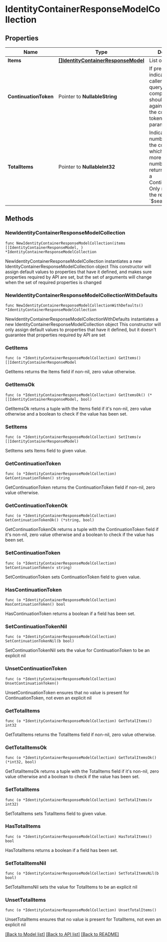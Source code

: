 # IdentityContainerResponseModelCollection

## Properties

Name | Type | Description | Notes
------------ | ------------- | ------------- | -------------
**Items** | [**[]IdentityContainerResponseModel**](IdentityContainerResponseModel.md) | List of items. | 
**ContinuationToken** | Pointer to **NullableString** | If present, indicates to the caller that the query was not complete, and they should call the API again specifying the continuation token as a query parameter. | [optional] 
**TotalItems** | Pointer to **NullableInt32** | Indicates the total number of items in the collection, which may be more than the number of Items returned, if there is a ContinuationToken.  Only returned in the response to &#x60;$search&#x60; APIs. | [optional] 

## Methods

### NewIdentityContainerResponseModelCollection

`func NewIdentityContainerResponseModelCollection(items []IdentityContainerResponseModel, ) *IdentityContainerResponseModelCollection`

NewIdentityContainerResponseModelCollection instantiates a new IdentityContainerResponseModelCollection object
This constructor will assign default values to properties that have it defined,
and makes sure properties required by API are set, but the set of arguments
will change when the set of required properties is changed

### NewIdentityContainerResponseModelCollectionWithDefaults

`func NewIdentityContainerResponseModelCollectionWithDefaults() *IdentityContainerResponseModelCollection`

NewIdentityContainerResponseModelCollectionWithDefaults instantiates a new IdentityContainerResponseModelCollection object
This constructor will only assign default values to properties that have it defined,
but it doesn't guarantee that properties required by API are set

### GetItems

`func (o *IdentityContainerResponseModelCollection) GetItems() []IdentityContainerResponseModel`

GetItems returns the Items field if non-nil, zero value otherwise.

### GetItemsOk

`func (o *IdentityContainerResponseModelCollection) GetItemsOk() (*[]IdentityContainerResponseModel, bool)`

GetItemsOk returns a tuple with the Items field if it's non-nil, zero value otherwise
and a boolean to check if the value has been set.

### SetItems

`func (o *IdentityContainerResponseModelCollection) SetItems(v []IdentityContainerResponseModel)`

SetItems sets Items field to given value.


### GetContinuationToken

`func (o *IdentityContainerResponseModelCollection) GetContinuationToken() string`

GetContinuationToken returns the ContinuationToken field if non-nil, zero value otherwise.

### GetContinuationTokenOk

`func (o *IdentityContainerResponseModelCollection) GetContinuationTokenOk() (*string, bool)`

GetContinuationTokenOk returns a tuple with the ContinuationToken field if it's non-nil, zero value otherwise
and a boolean to check if the value has been set.

### SetContinuationToken

`func (o *IdentityContainerResponseModelCollection) SetContinuationToken(v string)`

SetContinuationToken sets ContinuationToken field to given value.

### HasContinuationToken

`func (o *IdentityContainerResponseModelCollection) HasContinuationToken() bool`

HasContinuationToken returns a boolean if a field has been set.

### SetContinuationTokenNil

`func (o *IdentityContainerResponseModelCollection) SetContinuationTokenNil(b bool)`

 SetContinuationTokenNil sets the value for ContinuationToken to be an explicit nil

### UnsetContinuationToken
`func (o *IdentityContainerResponseModelCollection) UnsetContinuationToken()`

UnsetContinuationToken ensures that no value is present for ContinuationToken, not even an explicit nil
### GetTotalItems

`func (o *IdentityContainerResponseModelCollection) GetTotalItems() int32`

GetTotalItems returns the TotalItems field if non-nil, zero value otherwise.

### GetTotalItemsOk

`func (o *IdentityContainerResponseModelCollection) GetTotalItemsOk() (*int32, bool)`

GetTotalItemsOk returns a tuple with the TotalItems field if it's non-nil, zero value otherwise
and a boolean to check if the value has been set.

### SetTotalItems

`func (o *IdentityContainerResponseModelCollection) SetTotalItems(v int32)`

SetTotalItems sets TotalItems field to given value.

### HasTotalItems

`func (o *IdentityContainerResponseModelCollection) HasTotalItems() bool`

HasTotalItems returns a boolean if a field has been set.

### SetTotalItemsNil

`func (o *IdentityContainerResponseModelCollection) SetTotalItemsNil(b bool)`

 SetTotalItemsNil sets the value for TotalItems to be an explicit nil

### UnsetTotalItems
`func (o *IdentityContainerResponseModelCollection) UnsetTotalItems()`

UnsetTotalItems ensures that no value is present for TotalItems, not even an explicit nil

[[Back to Model list]](../README.md#documentation-for-models) [[Back to API list]](../README.md#documentation-for-api-endpoints) [[Back to README]](../README.md)


